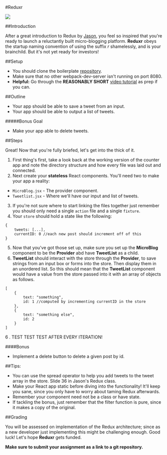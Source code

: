 #Reduxr

![](https://media.giphy.com/media/TjXDDtM9Xt0k0/giphy.gif)

##Introduction

After a great introduction to Redux by [Jason](http://github.com/yono38), you feel so inspired that you're ready to launch a reluctantly built micro-blogging platform. **Reduxr** obeys the startup naming convention of using the suffix *r* shamelessly, and is your brainchild. But it's not yet ready for investors!

##Setup

* You should clone the boilerplate [repository](https://github.com/yono38/react-redux-boilerplate). 
* Make sure that no other webpack-dev-server isn't running on port 8080.
* **Helpful:** Go through the **REASONABLY SHORT** [video tutorial](https://egghead.io/courses/getting-started-with-redux) as prep if you can.  

##Outline

* Your app should be able to save a tweet from an input. 
* Your app should be able to output a list of tweets.   

#####Bonus Goal
* Make your app able to delete tweets. 

##Steps

Great! Now that you're fully briefed, let's get into the thick of it. 

1. First thing's first, take a look back at the working version of the counter app and note the directory structure and how every file was laid out and connected.
2. Next create your **stateless** React components. You'll need two to make your app a reality: 
* `MicroBlog.jsx` - The provider component. 
* `Tweetlist.jsx` - Where we'll have our input and list of tweets. 

3. If you're not sure where to start linking the files together just remember you should only need a single `action` file and a single `fixture`.  
4. Your `store` should hold a state like the following:
```
{
	tweets: [...],
	currentID: 0 //each new post should increment off of this 
}
```
5. Now that you've got those set up, make sure you set up the **MicroBlog** component to be the **Provider** abd have **TweetList** as a child. 
6. **TweetList** should interact with the store through the **Provider**, to save strings from an input box or forms into the store. Then display them in an unordered list. So this should mean that the **TweetList** component would have a value from the store passed into it with an array of objects as follows. 
```
[	
	{
		text: "something",
		id: 1 //computed by incrementing currentID in the store
	},
	{
		text: "something else",
		id: 2
	}
]
```	
6 . TEST TEST TEST AFTER EVERY ITERATION!

####Bonus
* Implement a delete button to delete a given post by id. 

##Tips:

* You can use the spread operator to help you add tweets to the tweet array in the store. Slide 36 in Jason's Redux class.  
* Make your React app static before diving into the functionality! It'll keep you sane, since you only have to worry about taming Redux afterwards.
* Remember your component need not be a class or have state. 
* If tackling the bonus, just remember that the filter function is pure, since it makes a copy of the original.
 
##Grading

You will be assessed on implementation of the Redux architecture; since as a new developer just implementing this might be challenging enough. Good luck! Let's hope **Reduxr** gets funded. 

**Make sure to submit your assignment as a link to a git repository.**

   
  
